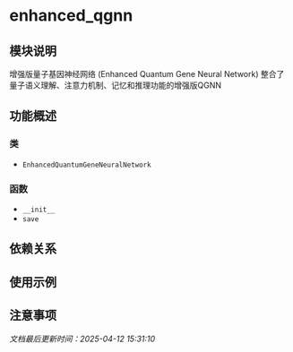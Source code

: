 # enhanced_qgnn

## 模块说明
增强版量子基因神经网络 (Enhanced Quantum Gene Neural Network)
整合了量子语义理解、注意力机制、记忆和推理功能的增强版QGNN

## 功能概述

### 类

- `EnhancedQuantumGeneNeuralNetwork`

### 函数

- `__init__`
- `save`

## 依赖关系

## 使用示例

## 注意事项

*文档最后更新时间：2025-04-12 15:31:10*